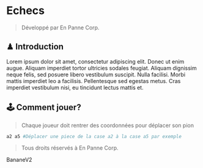 # Echecs
> Développé par En Panne Corp.

## ♟ Introduction

Lorem ipsum dolor sit amet, consectetur adipiscing elit. Donec ut enim augue. Aliquam imperdiet tortor ultricies sodales feugiat. Aliquam dignissim neque felis, sed posuere libero vestibulum suscipit. Nulla facilisi. Morbi mattis imperdiet leo a facilisis. Pellentesque sed egestas metus. Cras imperdiet vestibulum nisi, eu tincidunt lectus mattis et.

## 🕹 Comment jouer?

> Chaque joueur doit rentrer des coordonnées pour déplacer son pion
```bash
a2 a5 #Déplacer une piece de la case a2 à la case a5 par exemple
```

> Tous droits réservés à En Panne Corp.

BananeV2